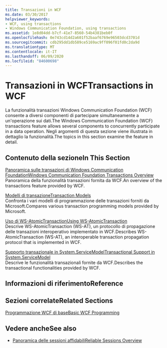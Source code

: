 ```yaml
---
title: Transazioni in WCF
ms.date: 03/30/2017
helpviewer_keywords:
- WCF, using transactions
- Windows Communication Foundation, using transactions
ms.assetid: 1e8d04dd-b7cf-41e7-8560-54b4381beb0f
ms.openlocfilehash: 0e743cd14d2a601f52baaf6769e96503dcd3701d
ms.sourcegitcommit: cdb295dd1db589ce5169ac9ff096f01fd0c2da9d
ms.translationtype: MT
ms.contentlocale: it-IT
ms.lasthandoff: 06/09/2020
ms.locfileid: "84600698"
---
```

# <a name="transactions-in-wcf"></a><span data-ttu-id="d6ac6-102">Transazioni in WCF</span><span class="sxs-lookup"><span data-stu-id="d6ac6-102">Transactions in WCF</span></span>
<span data-ttu-id="d6ac6-103">La funzionalità transazioni Windows Communication Foundation (WCF) consente a diversi componenti di partecipare simultaneamente a un'operazione sui dati.</span><span class="sxs-lookup"><span data-stu-id="d6ac6-103">The Windows Communication Foundation (WCF) transactions feature allows several components to concurrently participate in a data operation.</span></span> <span data-ttu-id="d6ac6-104">Negli argomenti di questa sezione viene illustrata in dettaglio la funzionalità.</span><span class="sxs-lookup"><span data-stu-id="d6ac6-104">The topics in this section examine the feature in detail.</span></span>  
  
## <a name="in-this-section"></a><span data-ttu-id="d6ac6-105">Contenuto della sezione</span><span class="sxs-lookup"><span data-stu-id="d6ac6-105">In This Section</span></span>  
 [<span data-ttu-id="d6ac6-106">Panoramica sulle transazioni di Windows Communication Foundation</span><span class="sxs-lookup"><span data-stu-id="d6ac6-106">Windows Communication Foundation Transactions Overview</span></span>](transactions-overview.md)  
 <span data-ttu-id="d6ac6-107">Panoramica della funzionalità transazioni fornita da WCF.</span><span class="sxs-lookup"><span data-stu-id="d6ac6-107">An overview of the transactions feature provided by WCF.</span></span>  
  
 [<span data-ttu-id="d6ac6-108">Modelli di transazione</span><span class="sxs-lookup"><span data-stu-id="d6ac6-108">Transaction Models</span></span>](transaction-models.md)  
 <span data-ttu-id="d6ac6-109">Confronta i vari modelli di programmazione delle transazioni forniti da Microsoft.</span><span class="sxs-lookup"><span data-stu-id="d6ac6-109">Compares various transaction programming models provided by Microsoft.</span></span>  
  
 [<span data-ttu-id="d6ac6-110">Uso di WS-AtomicTransaction</span><span class="sxs-lookup"><span data-stu-id="d6ac6-110">Using WS-AtomicTransaction</span></span>](using-ws-atomictransaction.md)  
 <span data-ttu-id="d6ac6-111">Descrive WS-AtomicTransaction (WS-AT), un protocollo di propagazione delle transazioni interoperativo implementato in WCF.</span><span class="sxs-lookup"><span data-stu-id="d6ac6-111">Describes WS-AtomicTransaction (WS-AT), an interoperable transaction propagation protocol that is implemented in WCF.</span></span>  
  
 [<span data-ttu-id="d6ac6-112">Supporto transazionale in System.ServiceModel</span><span class="sxs-lookup"><span data-stu-id="d6ac6-112">Transactional Support in System.ServiceModel</span></span>](transactional-support-in-system-servicemodel.md)  
 <span data-ttu-id="d6ac6-113">Descrive le funzionalità transazionali fornite da WCF.</span><span class="sxs-lookup"><span data-stu-id="d6ac6-113">Describes the transactional functionalities provided by WCF.</span></span>  
  
## <a name="reference"></a><span data-ttu-id="d6ac6-114">Informazioni di riferimento</span><span class="sxs-lookup"><span data-stu-id="d6ac6-114">Reference</span></span>  
  
## <a name="related-sections"></a><span data-ttu-id="d6ac6-115">Sezioni correlate</span><span class="sxs-lookup"><span data-stu-id="d6ac6-115">Related Sections</span></span>  
 [<span data-ttu-id="d6ac6-116">Programmazione WCF di base</span><span class="sxs-lookup"><span data-stu-id="d6ac6-116">Basic WCF Programming</span></span>](../basic-wcf-programming.md)  
  
## <a name="see-also"></a><span data-ttu-id="d6ac6-117">Vedere anche</span><span class="sxs-lookup"><span data-stu-id="d6ac6-117">See also</span></span>

- [<span data-ttu-id="d6ac6-118">Panoramica delle sessioni affidabili</span><span class="sxs-lookup"><span data-stu-id="d6ac6-118">Reliable Sessions Overview</span></span>](reliable-sessions-overview.md)

